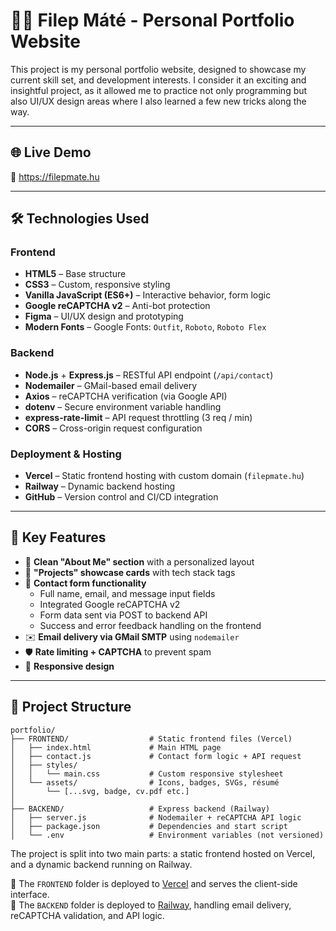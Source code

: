 # 🧑‍💻 Filep Máté - Personal Portfolio Website

This project is my personal portfolio website, designed to showcase my current skill set, and development interests. I consider it an exciting and insightful project, as it allowed me to practice not only programming but also UI/UX design areas where I also learned a few new tricks along the way.

---

## 🌐 Live Demo

🔗 https://filepmate.hu  

---

## 🛠️ Technologies Used

### Frontend
- **HTML5** – Base structure
- **CSS3** – Custom, responsive styling
- **Vanilla JavaScript (ES6+)** – Interactive behavior, form logic
- **Google reCAPTCHA v2** – Anti-bot protection
- **Figma** – UI/UX design and prototyping
- **Modern Fonts** – Google Fonts: `Outfit`, `Roboto`, `Roboto Flex`

### Backend
- **Node.js** + **Express.js** – RESTful API endpoint (`/api/contact`)
- **Nodemailer** – GMail-based email delivery
- **Axios** – reCAPTCHA verification (via Google API)
- **dotenv** – Secure environment variable handling
- **express-rate-limit** – API request throttling (3 req / min)
- **CORS** – Cross-origin request configuration

### Deployment & Hosting
- **Vercel** – Static frontend hosting with custom domain (`filepmate.hu`)
- **Railway** – Dynamic backend hosting
- **GitHub** – Version control and CI/CD integration

---

## 🧩 Key Features

- 👤 **Clean "About Me" section** with a personalized layout
- 💼 **"Projects" showcase cards** with tech stack tags
- 💬 **Contact form functionality**
  - Full name, email, and message input fields
  - Integrated Google reCAPTCHA v2
  - Form data sent via POST to backend API
  - Success and error feedback handling on the frontend
- ✉️ **Email delivery via GMail SMTP** using `nodemailer`
- 🛡️ **Rate limiting + CAPTCHA** to prevent spam
- 📱 **Responsive design**

---

## 📁 Project Structure

```
portfolio/
├── FRONTEND/                  # Static frontend files (Vercel)
│   ├── index.html             # Main HTML page
│   ├── contact.js             # Contact form logic + API request
│   ├── styles/
│   │   └── main.css           # Custom responsive stylesheet
│   └── assets/                # Icons, badges, SVGs, résumé
│       └── [...svg, badge, cv.pdf etc.]
│
├── BACKEND/                   # Express backend (Railway)
│   ├── server.js              # Nodemailer + reCAPTCHA API logic
│   ├── package.json           # Dependencies and start script
│   └── .env                   # Environment variables (not versioned)
```

The project is split into two main parts: a static frontend hosted on Vercel, and a dynamic backend running on Railway.

🔸 The `FRONTEND` folder is deployed to [Vercel](https://vercel.com) and serves the client-side interface.  
🔸 The `BACKEND` folder is deployed to [Railway](https://railway.app), handling email delivery, reCAPTCHA validation, and API logic.
